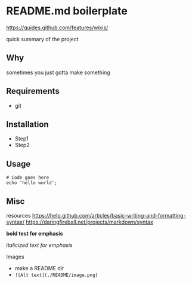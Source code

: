 # README.md boilerplate

https://guides.github.com/features/wikis/

quick summary of the project

## Why
sometimes you just gotta make something

## Requirements
- git

## Installation
- Step1
- Step2


## Usage
```
# Code goes here
echo 'hello world';
```

## Misc

resources
https://help.github.com/articles/basic-writing-and-formatting-syntax/
https://daringfireball.net/projects/markdown/syntax

**bold test for emphasis**

*italicized text for emphasis*

Images
- make a README dir
- ```![Alt text](./README/image.png)```
